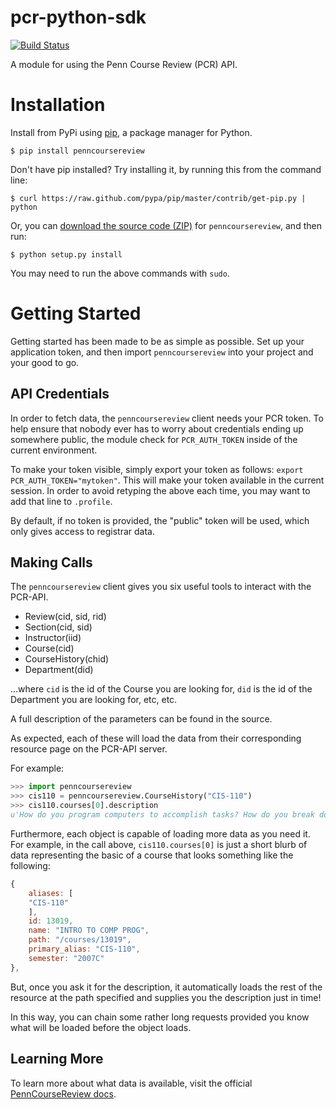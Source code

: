 # pcr-python-sdk

[![Build Status](https://travis-ci.org/pennlabs/penncoursereview-sdk-python.svg?branch=master)](https://travis-ci.org/pennlabs/penncoursereview-sdk-python)

A module for using the Penn Course Review (PCR) API.

# Installation

Install from PyPi using [pip](http://www.pip-installer.org/en/latest/), a
package manager for Python.

    $ pip install penncoursereview

Don't have pip installed? Try installing it, by running this from the command
line:

    $ curl https://raw.github.com/pypa/pip/master/contrib/get-pip.py | python

Or, you can [download the source code
(ZIP)](https://github.com/pennlabs/penncoursereview-sdk-python/zipball/master) for `penncoursereview`, and then run:

    $ python setup.py install

You may need to run the above commands with `sudo`.

# Getting Started

Getting started has been made to be as simple as possible. Set up your application token, and then import `penncoursereview` into your project and your good to go.

## API Credentials

In order to fetch data, the `penncoursereview` client needs your PCR token. To help ensure that nobody ever has to worry about credentials ending up somewhere public, the module check for `PCR_AUTH_TOKEN` inside of the current environment.

To make your token visible, simply export your token as follows: `export PCR_AUTH_TOKEN="mytoken"`. This will make your token available in the current session. In order to avoid retyping the above each time, you may want to add that line to `.profile`.

By default, if no token is provided, the "public" token will be used, which only gives access to registrar data.

## Making Calls 

The `penncoursereview` client gives you six useful tools to interact with the PCR-API.

*   Review(cid, sid, rid)
*   Section(cid, sid)
*   Instructor(iid)
*   Course(cid)
*   CourseHistory(chid)
*   Department(did)

...where `cid` is the id of the Course you are looking for, `did` is the id of the Department you are looking for, etc, etc.

A full description of the parameters can be found in the source.

As expected, each of these will load the data from their corresponding resource page on the PCR-API server.

For example:

```python
>>> import penncoursereview
>>> cis110 = penncoursereview.CourseHistory("CIS-110")
>>> cis110.courses[0].description
u'How do you program computers to accomplish tasks? How do you break down a complex task into simpler ones? CIS 110 is a "Java lite" course that covers the fundamentals of object-oriented programming such as objects, classes, state, methods, loops, arrays, inheritance, and recursion using the Java programming language. \n\n'
```

Furthermore, each object is capable of loading more data as you need it. For example, in the call above, `cis110.courses[0]` is just a short blurb of data representing the basic of a course that looks something like the following:

```javascript
{
    aliases: [
    "CIS-110"
    ],
    id: 13019,
    name: "INTRO TO COMP PROG",
    path: "/courses/13019",
    primary_alias: "CIS-110",
    semester: "2007C"
},
```

But, once you ask it for the description, it automatically loads the rest of the resource at the path specified and supplies you the description just in time!

In this way, you can chain some rather long requests provided you know what will be loaded before the object loads.

## Learning More

To learn more about what data is available, visit the official [PennCourseReview docs](http://pennlabs.org/docs/pcr.html).
